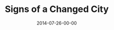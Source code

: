 ---
layout: message
category: message
series: "Wonders"
title: "Signs of a Changed City"
date: 2014-07-26-00-00
message_id: 880
sc-permalink-url: "http://soundcloud.com/crdschurch/signs-of-a-changed-city"
audio: "http://s3.amazonaws.com/crossroads-media/messages/audio/wonders_04.mp3"
audio-duration: ":"
description: "From the streets of Soweto to Cleves, come hear stories from the road. Stories to fill us with wonder, with bravery, with belief–and give us all something to move toward."
video: "http://s3.amazonaws.com/crossroads-media/messages/video/wonders_04.mp4"
video-duration: ":"
yt-video-id: "NEqe79NBXl8"
video-image: "http://s3.amazonaws.com/crossroads-media/images/wonders_04_still.jpg"
program: "http://s3.amazonaws.com/crossroads-media/documents/07_26-27_14Program.pdf"
tag: 
 - crossroads
 - crossroads-church
 - jo-saxton
 - steve-smith
 - andrew-salzburn
 - program
explicit: false
---